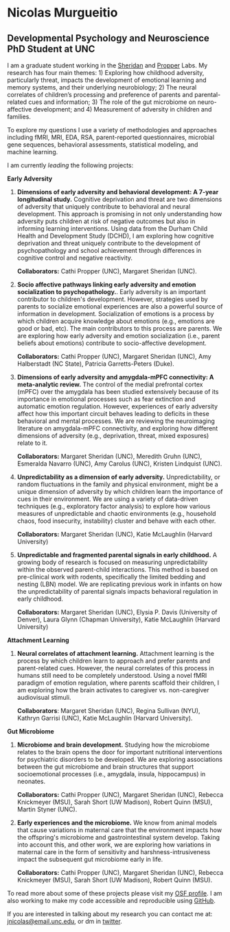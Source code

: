 #  **Nicolas Murgueitio**

##  **Developmental Psychology and Neuroscience PhD Student at UNC**

I am a graduate student working in the [Sheridan](https://circlelab.unc.edu/) and [Propper](https://beelab.web.unc.edu/) Labs. My research has four main themes: 1) Exploring how childhood adversity, particularly threat, impacts the development of emotional learning and memory systems, and their underlying neurobiology; 2) The neural correlates of children’s processing and preference of parents and parental-related cues and information; 3) The role of the gut microbiome on neuro-affective development; and 4) Measurement of adversity in children and families. 

To explore my questions I use a variety of methodologies and approaches including fMRI, MRI, EDA, RSA, parent-reported questionnaires, microbial gene sequences, behavioral assessments, statistical modeling, and machine learning. 
    
I am currently *leading* the following projects:

**Early Adversity**

1. **Dimensions of early adversity and behavioral development: A 7-year longitudinal study.** Cognitive deprivation and threat are two dimensions of adversity that uniquely contribute to behavioral and neural development. This approach is promising in not only understanding how adversity puts children at risk of negative outcomes but also in informing learning interventions. Using data from the Durham Child Health and Development Study (DCHD), I am exploring how cognitive deprivation and threat uniquely contribute to the development of psychopathology and school achievement through differences in cognitive control and negative reactivity. 

    **Collaborators:** Cathi Propper (UNC), Margaret Sheridan (UNC).

2. **Socio affective pathways linking early adversity and emotion socialization to psychopathology.**. Early adversity is an important contributor to children's development. However, strategies used by parents to socialize emotional experiences are also a powerful source of information in development. Socialization of emotions is a process by which children acquire knowledge about emotions (e.g., emotions are good or bad, etc). The main contributors to this process are parents. We are exploring how early adversity and emotion socialization (i.e., parent beliefs about emotions) contribute to socio-affective development. 

    **Collaborators:** Cathi Propper (UNC), Margaret Sheridan (UNC), Amy Halberstadt (NC State), Patricia Garretts-Peters (Duke).
      
3. **Dimensions of early adversity and amygdala-mPFC connectivity: A meta-analytic review.** The control of the medial prefrontal cortex (mPFC) over the amygdala has been studied extensively because of its importance in emotional processes such as fear extinction and automatic emotion regulation. However, experiences of early adversity  affect how this important circuit behaves leading to deficits in these behavioral and mental processes. We are reviewing the neuroimaging literature on amygdala-mPFC connectivity, and exploring how different dimensions of adversity (e.g., deprivation, threat, mixed exposures) relate to it. 

    **Collaborators:** Margaret Sheridan (UNC), Meredith Gruhn (UNC), Esmeralda Navarro (UNC), Amy Carolus (UNC), Kristen Lindquist (UNC).

4. **Unpredictability as a dimension of early adversity.** Unpredictability, or random fluctuations in the family and physical environment, might be a unique dimension of adversity by which children learn the importance of cues in their environment. We are using a variety of data-driven techniques (e.g., exploratory factor analysis) to explore how various measures of unpredictable and chaotic environments (e.g., household chaos, food insecurity, instability) cluster and behave with each other. 

    **Collaborators:** Margaret Sheridan (UNC), Katie McLaughlin (Harvard University)

5. **Unpredictable and fragmented parental signals in early childhood.** A growing body of research is focused on measuring unpredictability within the observed parent-child interactions. This method is based on pre-clinical work with rodents, specifically the limited bedding and nesting (LBN) model. We are replicating previous work in infants on how the unpredictability of parental signals impacts behavioral regulation in early childhood.

   **Collaborators:** Margaret Sheridan (UNC), Elysia P. Davis (University of Denver), Laura Glynn (Chapman University), Katie McLaughlin             (Harvard University)
    
**Attachment Learning**

1. **Neural correlates of attachment learning.** Attachment learning is the process by which children learn to approach and prefer parents and parent-related cues. However, the neural correlates of this process in humans still need to be completely understood. Using a novel fMRI paradigm of emotion regulation, where parents scaffold their children, I am exploring how the brain activates to caregiver vs. non-caregiver audiovisual stimuli.  

    **Collaborators**: Margaret Sheridan (UNC), Regina Sullivan (NYU), Kathryn Garrisi (UNC), Katie McLaughlin (Harvard University).
    
**Gut Microbiome**

1. **Microbiome and brain development.** Studying how the microbiome relates to the brain opens the door for important nutritional interventions for psychiatric disorders to be developed. We are exploring associations between the gut microbiome and brain structures that support socioemotional processes (i.e., amygdala, insula, hippocampus) in neonates. 

    **Collaborators:** Cathi Propper (UNC), Margaret Sheridan (UNC), Rebecca Knickmeyer (MSU), Sarah Short (UW Madison), Robert Quinn (MSU), Martin Styner (UNC). 

2. **Early experiences and the microbiome.** We know from animal models that cause variations in maternal care that the environment impacts how the offspring's microbiome and gastrointestinal system develop. Taking into account this, and other work, we are exploring how variations in maternal care in the form of sensitivity and harshness-intrusiveness impact the subsequent gut microbiome early in life. 

    **Collaborators:** Cathi Propper (UNC), Margaret Sheridan (UNC), Rebecca Knickmeyer (MSU), Sarah Short (UW Madison), Robert Quinn (MSU). 
   
To read more about some of these projects please visit my [OSF profile](https://osf.io/profile/?view_only=02023f70035a49e6b56eb969a50ae3ea). I am also working to make my code accessible and reproducible using [GitHub](https://github.com/nicolasmurgueitio). 

If you are interested in talking about my research you can contact me at: [jnicolas@email.unc.edu](mailto:jnicolas@email.unc.edu), or dm in [twitter](https://twitter.com/jnmurgueitio). 
